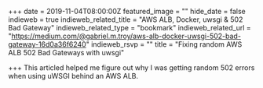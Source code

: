 +++
date = 2019-11-04T08:00:00Z
featured_image = ""
hide_date = false
indieweb = true
indieweb_related_title = "AWS ALB, Docker, uwsgi & 502 Bad Gateway"
indieweb_related_type = "bookmark"
indieweb_related_url = "https://medium.com/@gabriel.m.troy/aws-alb-docker-uwsgi-502-bad-gateway-16d0a36f6240"
indieweb_rsvp = ""
title = "Fixing random AWS ALB 502 Bad Gateways with uwsgi"

+++
This articled helped me figure out why I was getting random 502 errors when using uWSGI behind an AWS ALB.